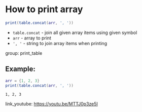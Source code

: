 # How to print array

```lua
print(table.concat(arr, ', '))
```

- `table.concat` - join all given array items using given symbol
- `arr` - array to print
- `', '` - string to join array items when printing

group: print_table

## Example: 
```lua
arr = {1, 2, 3}
print(table.concat(arr, ', '))
```
```
1, 2, 3

```

link_youtube: https://youtu.be/MTTJ0p3ze5I
